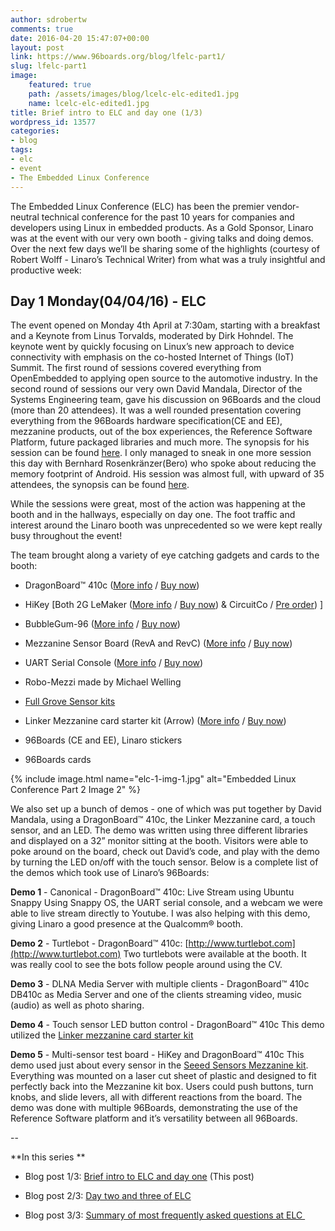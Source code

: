 ```yaml
---
author: sdrobertw
comments: true
date: 2016-04-20 15:47:07+00:00
layout: post
link: https://www.96boards.org/blog/lfelc-part1/
slug: lfelc-part1
image:
    featured: true
    path: /assets/images/blog/lcelc-elc-edited1.jpg
    name: lcelc-elc-edited1.jpg
title: Brief intro to ELC and day one (1/3)
wordpress_id: 13577
categories:
- blog
tags:
- elc
- event
- The Embedded Linux Conference
---
```


The Embedded Linux Conference (ELC) has been the premier vendor-neutral technical conference for the past 10 years for companies and developers using Linux in embedded products. As a Gold Sponsor, Linaro was at the event with our very own booth - giving talks and doing demos. Over the next few days we’ll be sharing some of the highlights (courtesy of Robert Wolff - Linaro’s Technical Writer) from what was a truly insightful and productive week:


## Day 1 Monday(04/04/16) - ELC


The event opened on Monday 4th April at 7:30am, starting with a breakfast and a Keynote from Linus Torvalds, moderated by Dirk Hohndel. The keynote went by quickly focusing on Linux’s new approach to device connectivity with emphasis on the co-hosted Internet of Things (IoT) Summit. The first round of sessions covered everything from OpenEmbedded to applying open source to the automotive industry. In the second round of sessions our very own David Mandala, Director of the Systems Engineering team, gave his discussion on 96Boards and the cloud (more than 20 attendees). It was a well rounded presentation covering everything from the 96Boards hardware specification(CE and EE), mezzanine products, out of the box experiences, the Reference Software Platform, future packaged libraries and much more. The synopsis for his session can be found [here](http://sched.co/6biO).
I only managed to sneak in one more session this day with Bernhard Rosenkränzer(Bero) who spoke about reducing the memory footprint of Android. His session was almost full, with upward of 35 attendees, the synopsis can be found [here](http://sched.co/6K6O).

While the sessions were great, most of the action was happening at the booth and in the hallways, especially on day one. The foot traffic and interest around the Linaro booth was unprecedented so we were kept really busy throughout the event!

The team brought along a variety of eye catching gadgets and cards to the booth:




  * DragonBoard™ 410c ([More info](/products/ce/dragonboard410c/) / [Buy now](http://linaro.co/dragonboard410cbuynow))


  * HiKey [Both 2G LeMaker ([More info](/products/ce/hikey/) / [Buy now](http://linaro.co/hikey-lenovator-buy)) & CircuitCo / [Pre order](http://bit.ly/hikeyavailability)) ]


  * BubbleGum-96 ([More info](/products/ce/bubblegum96/) / [Buy now](http://linaro.co/bubblegum96-buy))


  * Mezzanine Sensor Board (RevA and RevC) ([More info](/products/mezzanine/stm32sensor/) / [Buy now](http://linaro.co/stm32f446))


  * UART Serial Console ([More info](/products/mezzanine/uarts/) / [Buy now](http://linaro.co/uart-seeed))


  * Robo-Mezzi made by Michael Welling


  * [Full Grove Sensor kits](/products/mezzanine/sensors-mezzanine/)


  * Linker Mezzanine card starter kit (Arrow) ([More info](/products/mezzanine/linker-mezzanine-starter-kit/) / [Buy now](http://linaro.co/linker-mezzanine))


  * 96Boards (CE and EE), Linaro stickers


  * 96Boards cards

{% include image.html name="elc-1-img-1.jpg" alt="Embedded Linux Conference Part 2 Image 2" %}

We also set up a bunch of demos - one of which was put together by David Mandala, using a DragonBoard™ 410c, the Linker Mezzanine card, a touch sensor, and an LED. The demo was written using three different libraries and displayed on a 32” monitor sitting at the booth. Visitors were able to poke around on the board, check out David’s code, and play with the demo by turning the LED on/off with the touch sensor. Below is a complete list of the demos which took use of Linaro’s 96Boards:

**Demo 1** - Canonical - DragonBoard™ 410c: Live Stream using Ubuntu Snappy
Using Snappy OS, the UART serial console, and a webcam we were able to live stream directly to Youtube. I was also helping with this demo, giving Linaro a good presence at the Qualcomm® booth.

**Demo 2** - Turtlebot - DragonBoard™ 410c: [http://www.turtlebot.com](http://www.turtlebot.com)
Two turtlebots were available at the booth. It was really cool to see the bots follow people around using the CV.

**Demo 3** - DLNA Media Server with multiple clients - DragonBoard™ 410c
DB410c as Media Server and one of the clients streaming video, music (audio) as well as photo sharing.

**Demo 4** - Touch sensor LED button control - DragonBoard™ 410c
This demo utilized the [Linker mezzanine card starter kit](/products/mezzanine/linker-mezzanine-starter-kit/)

**Demo 5** - Multi-sensor test board - HiKey and DragonBoard™ 410c
This demo used just about every sensor in the [Seeed Sensors Mezzanine kit](/products/mezzanine/sensors-mezzanine/). Everything was mounted on a laser cut sheet of plastic and designed to fit perfectly back into the Mezzanine kit box. Users could push buttons, turn knobs, and slide levers, all with different reactions from the board. The demo was done with multiple 96Boards, demonstrating the use of the Reference Software platform and it’s versatility between all 96Boards.

--

**In this series **




  * Blog post 1/3: [Brief intro to ELC and day one](/blog/lfelc-part1/) (This post)


  * Blog post 2/3: [Day two and three of ELC](/blog/lfelc-part2/)


  * Blog post 3/3: [Summary of most frequently asked questions at ELC ](/blog/lfelc-part3/)

